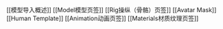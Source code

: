 [[模型导入概述]]
[[Model模型页签]]
[[Rig操纵（骨骼）页签]]
[[Avatar Mask]]
[[Human Template]]
[[Animation动画页签]]
[[Materials材质纹理页签]]
